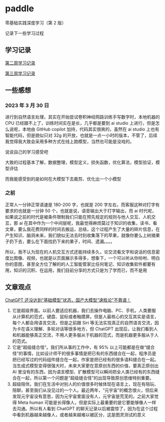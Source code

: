 # paddle

零基础实践深度学习（第 2 版）

记录下一些学习过程

## 学习记录

[第二周学习记录](./%E7%AC%AC%E4%BA%8C%E5%91%A8%E5%AD%A6%E4%B9%A0%E8%AE%B0%E5%BD%95.md)

[第三周学习记录](./%E7%AC%AC%E4%B8%89%E5%91%A8%E5%AD%A6%E4%B9%A0%E8%AE%B0%E5%BD%95.md)

## 一些感想

### 2023 年 3 月 30 日

进行到自然语言处理，其实在开始尝试卷积神经网路训练手写数字时，本地机器的 CPU 已经跟不上了，训练时间实在是长，几乎都是要到 ai studio 上进行，但是怎么说呢，本地由 GitHub copilot 加持，代码其实很爽的，虽然在 ai studio 上也有智能代码，但是貌似只对 32g 的开放，也就是一点一小时的版本，不管了，后续我觉得我大致会采用多种方式在线上跑模型，当然也可能是没戏的。

说说自己的学习感受吧

大致的过程基本了解，数据整理，模型定义，损失函数，优化算法，模型验证，模型评估

而我能感受到的是如何在大模型下去裁剪、优化出一个小模型

### 之前

正常人一分钟正常语速是 180-200 字，也就是 200 字左右，而客服这种对打字有要求的也就是一分钟 50 个，也就是说，语音输出大于打字输出，而 ai 时代呢，如果说之前的时代是被条件限制我们只能在预先规定的规则与他人交互、人机交互，那 ai 在其中作为一个中间层呢，我最觉得麻烦莫过于知识的收集，读书、看文章，要么我花费同样的时间去搬运，总结，这个过程产生了大量的碎片信息，在产生知识、脑洞未来，我们貌似无法去时刻收集落下的苹果，就像你要么上树摘果子扔下去，要么在下面找扔下来的果子，时间、遗漏。。。。

所以，我不认为现在的人机交互方式还能持续多久，论交流看文字和说话的信息密度比图像、视频，也就是以页面展示多得多，想象下，一个可以听从你吩咐、明白你的意图，甚至全方位了解的的人工智能管家比任何笔记、知识收集软件都要有用，知识的沉积、在运用，我们目前分享的方式只是为了学而已，而不是用

## 文章观点

[ChatGPT 还没达到“基础模型”状态，国产大模型“速胜论”不靠谱！](https://mp.weixin.qq.com/s/0fOA7r08p9eyZaf3MkbU0Q)

1. 它是超级界面。以前人要适应机器，我们去操作电脑、PC、手机，人类要服从计算机的范式，键盘、鼠标或者触摸屏。但是人最核心的交互其实是语言，每个人都会用语言交流，但是之前跟 Siri 等无法实现真正的自然语言交流，因为卡在语义理解、多轮对话等很多地方，但 ChatGPT 出现后，让我们看到人和机器能够真正交流，不用人更多服从于机器的范式，而是机器更多服从于人的范式。
2. 它是“超级缝合怪”。我们所从事的工作中，有 95% 以上可能都是在做“缝合怪”的事情，比如设计师干的很多事情是把已有的东西缝合在一起，程序员是把已经写过的代码组件缝合在一起，作家是把已经有的很多语料缝合在一起。当生成式模型变得很强大时，未来大家更在意原创东西的价值，要真正原创出 AI 里没有的东西，因为语言模型、扩散模型可以瞬间把全人类已经有的东西缝合在一起，所以第一个问题是“超级缝合怪”的出现导致原创思维特别重要。
3. 超级陪伴。我们在生活中对别人的价值很多时候体现在语言上，现在有陪玩、陪聊，甚至我们从没见过的一个人。最近两年，“元宇宙”的概念很火，但后来发现元宇宙没有意思，因为元宇宙里面没有人，元宇宙是荒芜的。之前大家觉得 Meta human 可能是长得像人，但是实际上最重要的是它要能够像人一样去沟通。所以有人看到 ChatGPT 的聊天记录以后被震惊了，因为在这个过程中看到机器越来越像人，或者越来越难以被区分，这是图灵测试的意义
